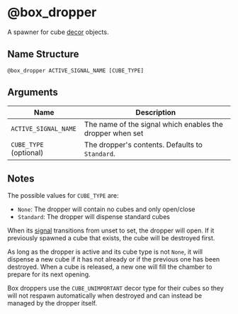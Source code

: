 # @box_dropper

A spawner for cube [decor](./decor.md) objects.

## Name Structure

```
@box_dropper ACTIVE_SIGNAL_NAME [CUBE_TYPE]
```

## Arguments

| Name                   | Description                                               |
| ---------------------- | --------------------------------------------------------- |
| `ACTIVE_SIGNAL_NAME`   | The name of the signal which enables the dropper when set |
| `CUBE_TYPE` (optional) | The dropper's contents. Defaults to `Standard`.           |

## Notes

The possible values for `CUBE_TYPE` are:
* `None`: The dropper will contain no cubes and only open/close
* `Standard`: The dropper will dispense standard cubes

When its [signal](../signals.md) transitions from unset to set, the dropper
will open. If it previously spawned a cube that exists, the cube will be
destroyed first.

As long as the dropper is active and its cube type is not `None`, it will
dispense a new cube if it has not already or if the previous one has been
destroyed. When a cube is released, a new one will fill the chamber to prepare
for its next opening.

Box droppers use the `CUBE_UNIMPORTANT` decor type for their cubes so they will
not respawn automatically when destroyed and can instead be managed by the
dropper itself.
